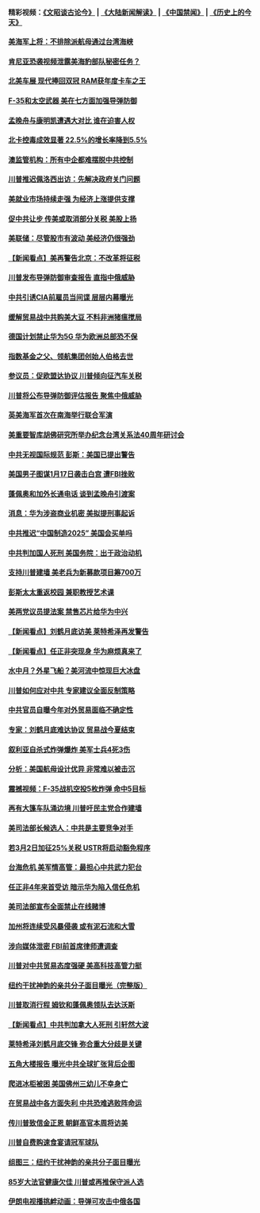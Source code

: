 #### 精彩视频：[《文昭谈古论今》](https://github.com/gfw-breaker/wenzhao/blob/master/README.md?t=01181230) | [《大陆新闻解读》](https://github.com/gfw-breaker/ntdtv-comedy/blob/master/README.md?t=01181230) | [《中国禁闻》](https://github.com/gfw-breaker/ntdtv-news/blob/master/README.md?t=01181230) | [《历史上的今天》](https://github.com/gfw-breaker/today-in-history/blob/master/README.md?t=01181230) 

#### [美海军上将：不排除派航母通过台湾海峡](../pages/nsc412/n10984943.md?t=01181230) 

#### [肯尼亚恐袭视频泄露美海豹部队秘密任务？](../pages/nsc412/n10984543.md?t=01181230) 

#### [北美车展 现代捧回双冠 RAM获年度卡车之王](../pages/nsc412/n10984064.md?t=01181230) 

#### [F-35和太空武器 美在七方面加强导弹防御](../pages/nsc412/n10984126.md?t=01181230) 

#### [孟晚舟与康明凯遭遇大对比 谁在迫害人权](../pages/nsc412/n10983804.md?t=01181230) 

#### [北卡控毒成效显著 22.5%的增长率降到5.5%](../pages/nsc412/n10983187.md?t=01181230) 

#### [澳监管机构：所有中企都难摆脱中共控制](../pages/nsc412/n10983591.md?t=01181230) 

#### [川普推迟佩洛西出访：先解决政府关门问题](../pages/nsc412/n10983416.md?t=01181230) 

#### [美就业市场持续走强 为经济上涨提供支撑](../pages/nsc412/n10983238.md?t=01181230) 

#### [促中共让步 传美或取消部分关税 美股上扬](../pages/nsc412/n10983410.md?t=01181230) 

#### [美联储：尽管股市有波动 美经济仍很强劲](../pages/nsc412/n10983394.md?t=01181230) 

#### [【新闻看点】美再警告北京：不改革将征税](../pages/nsc412/n10982896.md?t=01181230) 

#### [川普发布导弹防御审查报告 直指中俄威胁](../pages/nsc412/n10982865.md?t=01181230) 

#### [中共引诱CIA前雇员当间谍 层层内幕曝光](../pages/nsc412/n10983054.md?t=01181230) 

#### [缓解贸易战中共购美大豆 不料非洲猪瘟搅局](../pages/nsc412/n10983126.md?t=01181230) 

#### [德国计划禁止华为5G 华为欧洲总部恐不保](../pages/nsc412/n10982951.md?t=01181230) 

#### [指数基金之父、领航集团创始人伯格去世](../pages/nsc412/n10982830.md?t=01181230) 

#### [参议员：促欧盟达协议 川普倾向征汽车关税](../pages/nsc412/n10982456.md?t=01181230) 

#### [川普将公布导弹防御评估报告 聚焦中俄威胁](../pages/nsc412/n10982323.md?t=01181230) 

#### [英美海军首次在南海举行联合军演](../pages/nsc412/n10981956.md?t=01181230) 

#### [美重要智库胡佛研究所举办纪念台湾关系法40周年研讨会](../pages/nsc412/n10981581.md?t=01181230) 

#### [中共无视国际规范 彭斯：美国已提出警告](../pages/nsc412/n10980891.md?t=01181230) 

#### [美国男子图谋1月17日袭击白宫 遭FBI挫败](../pages/nsc412/n10981236.md?t=01181230) 

#### [蓬佩奥和加外长通电话 谈到孟晚舟引渡案](../pages/nsc412/n10980431.md?t=01181230) 

#### [消息：华为涉盗商业机密 美拟提刑事起诉](../pages/nsc412/n10980593.md?t=01181230) 

#### [中共推迟“中国制造2025” 美国会买单吗](../pages/nsc412/n10980497.md?t=01181230) 

#### [中共判加国人死刑 美国务院：出于政治动机](../pages/nsc412/n10980469.md?t=01181230) 

#### [支持川普建墙 美老兵为新募款项目筹700万](../pages/nsc412/n10980304.md?t=01181230) 

#### [彭斯太太重返校园 兼职教授艺术课](../pages/nsc412/n10980254.md?t=01181230) 

#### [美两党议员提法案 禁售芯片给华为中兴](../pages/nsc412/n10980446.md?t=01181230) 

#### [【新闻看点】刘鹤月底访美 莱特希泽再发警告](../pages/nsc412/n10980237.md?t=01181230) 

#### [【新闻看点】任正非突现身 华为麻烦真来了](../pages/nsc412/n10980235.md?t=01181230) 

#### [水中月？外星飞船？美河流中惊现巨大冰盘](../pages/nsc412/n10980218.md?t=01181230) 

#### [川普如何应对中共 专家建议全面反制策略](../pages/nsc412/n10980184.md?t=01181230) 

#### [中共官员自曝今年对外贸易面临不确定性](../pages/nsc412/n10979984.md?t=01181230) 

#### [专家：刘鹤月底难达协议 贸易战今夏结束](../pages/nsc412/n10979976.md?t=01181230) 

#### [叙利亚自杀式炸弹爆炸 美军士兵4死3伤](../pages/nsc412/n10979913.md?t=01181230) 

#### [分析：美国航母设计优异 非常难以被击沉](../pages/nsc412/n10979292.md?t=01181230) 

#### [震撼视频：F-35战机空投5枚炸弹 命中5目标](../pages/nsc412/n10978711.md?t=01181230) 

#### [再有大篷车队涌边境 川普吁民主党合作建墙](../pages/nsc412/n10978161.md?t=01181230) 

#### [美司法部长候选人：中共是主要竞争对手](../pages/nsc412/n10978457.md?t=01181230) 

#### [若3月2日加征25%关税 USTR将启动豁免程序](../pages/nsc412/n10978421.md?t=01181230) 

#### [台海危机 美军情高管：最担心中共武力犯台](../pages/nsc412/n10978241.md?t=01181230) 

#### [任正非4年来首受访 暗示华为陷入信任危机](../pages/nsc412/n10977688.md?t=01181230) 

#### [美司法部宣布全面禁止在线赌博](../pages/nsc412/n10977967.md?t=01181230) 

#### [加州将连续受风暴侵袭 或有泥石流和大雪](../pages/nsc412/n10978010.md?t=01181230) 

#### [涉向媒体泄密 FBI前首席律师遭调查](../pages/nsc412/n10977862.md?t=01181230) 

#### [川普对中共贸易态度强硬 美高科技高管力挺](../pages/nsc412/n10977844.md?t=01181230) 

#### [纽约干扰神韵的亲共分子面目曝光（完整版）](../pages/nsc412/n10977993.md?t=01181230) 

#### [川普取消行程 姆钦和蓬佩奥领队去达沃斯](../pages/nsc412/n10977828.md?t=01181230) 

#### [【新闻看点】中共判加拿大人死刑 引轩然大波](../pages/nsc412/n10977667.md?t=01181230) 

#### [莱特希泽刘鹤月底交锋 弥合重大分歧是关键](../pages/nsc412/n10977740.md?t=01181230) 

#### [五角大楼报告 曝光中共全球扩张背后企图](../pages/nsc412/n10977657.md?t=01181230) 

#### [爬进冰柜被困 美国佛州三幼儿不幸身亡](../pages/nsc412/n10977384.md?t=01181230) 

#### [在贸易战中各方面失利 中共恐难逃败阵命运](../pages/nsc412/n10977366.md?t=01181230) 

#### [传川普致信金正恩 朝鲜高官本周将访美](../pages/nsc412/n10976756.md?t=01181230) 

#### [川普自费购速食宴请冠军球队](../pages/nsc412/n10976460.md?t=01181230) 

#### [组图三：纽约干扰神韵的亲共分子面目曝光](../pages/nsc412/n10976545.md?t=01181230) 

#### [85岁大法官健康欠佳 川普或再推保守派人选](../pages/nsc412/n10975835.md?t=01181230) 

#### [伊朗电视播挑衅动画：导弹可攻击中俄各国](../pages/nsc412/n10976504.md?t=01181230) 

